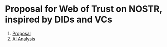 # Proposal for Web of Trust on NOSTR, inspired by DIDs and VCs

1. [Proposal](proposal.md)
2. [AI Analysis](ai-analysis.md)

